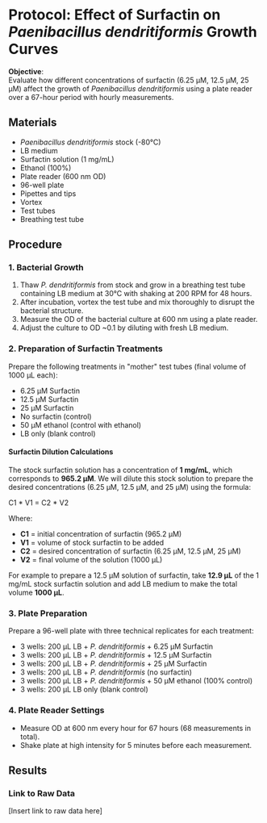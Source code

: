 # Protocol: Effect of Surfactin on *Paenibacillus dendritiformis* Growth Curves

**Objective**:  
Evaluate how different concentrations of surfactin (6.25 µM, 12.5 µM, 25 µM) affect the growth of *Paenibacillus dendritiformis* using a plate reader over a 67-hour period with hourly measurements.

## Materials
- *Paenibacillus dendritiformis* stock (-80°C)
- LB medium
- Surfactin solution (1 mg/mL)
- Ethanol (100%)
- Plate reader (600 nm OD)
- 96-well plate
- Pipettes and tips
- Vortex
- Test tubes
- Breathing test tube

## Procedure

### 1. Bacterial Growth
1. Thaw *P. dendritiformis* from stock and grow in a breathing test tube containing LB medium at 30°C with shaking at 200 RPM for 48 hours.
2. After incubation, vortex the test tube and mix thoroughly to disrupt the bacterial structure.
3. Measure the OD of the bacterial culture at 600 nm using a plate reader.
4. Adjust the culture to OD ~0.1 by diluting with fresh LB medium.

### 2. Preparation of Surfactin Treatments
Prepare the following treatments in "mother" test tubes (final volume of 1000 µL each):
- 6.25 µM Surfactin
- 12.5 µM Surfactin
- 25 µM Surfactin
- No surfactin (control)
- 50 µM ethanol (control with ethanol)
- LB only (blank control)

#### Surfactin Dilution Calculations

The stock surfactin solution has a concentration of **1 mg/mL**, which corresponds to **965.2 µM**. We will dilute this stock solution to prepare the desired concentrations (6.25 µM, 12.5 µM, and 25 µM) using the formula:  


C1 * V1 = C2 * V2


Where:
- **C1** = initial concentration of surfactin (965.2 µM)
- **V1** = volume of stock surfactin to be added
- **C2** = desired concentration of surfactin (6.25 µM, 12.5 µM, 25 µM)
- **V2** = final volume of the solution (1000 µL)


For example to prepare a 12.5 µM solution of surfactin, take **12.9 µL** of the 1 mg/mL stock surfactin solution and add LB medium to make the total volume **1000 µL**.


### 3. Plate Preparation
Prepare a 96-well plate with three technical replicates for each treatment:
- 3 wells: 200 µL LB + *P. dendritiformis* + 6.25 µM Surfactin
- 3 wells: 200 µL LB + *P. dendritiformis* + 12.5 µM Surfactin
- 3 wells: 200 µL LB + *P. dendritiformis* + 25 µM Surfactin
- 3 wells: 200 µL LB + *P. dendritiformis* (no surfactin)
- 3 wells: 200 µL LB + *P. dendritiformis* + 50 µM ethanol (100% control)
- 3 wells: 200 µL LB only (blank control)

### 4. Plate Reader Settings
- Measure OD at 600 nm every hour for 67 hours (68 measurements in total).
- Shake plate at high intensity for 5 minutes before each measurement.

## Results


### Link to Raw Data
[Insert link to raw data here]
